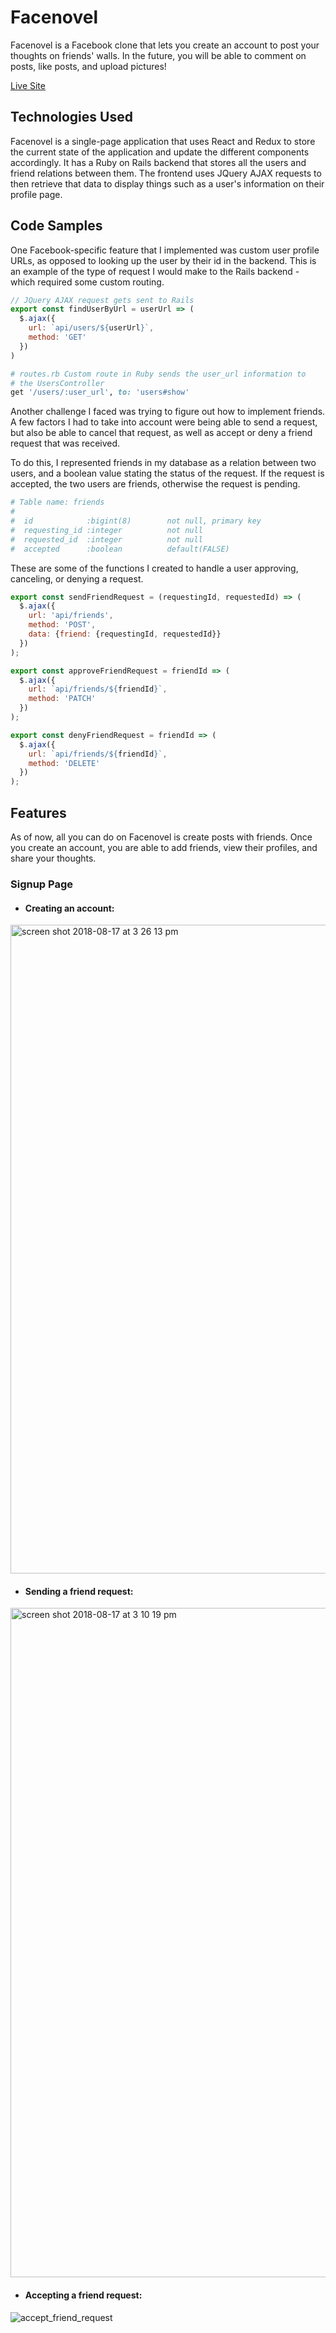 # Facenovel

Facenovel is a Facebook clone that lets you create an account to post your thoughts on friends' walls. In the future, you will be able to comment on posts, like posts, and upload pictures!

[Live Site](https://facenovel.herokuapp.com/#/)

## Technologies Used

Facenovel is a single-page application that uses React and Redux to store the
current state of the application and update the different components accordingly.
It has a Ruby on Rails backend that stores all the users and friend relations
between them. The frontend uses JQuery AJAX requests to then retrieve that data
to display things such as a user's information on their profile page.

## Code Samples

One Facebook-specific feature that I implemented was custom user profile URLs,
as opposed to looking up the user by their id in the backend. This is an example
of the type of request I would make to the Rails backend - which required some
custom routing.
``` js
// JQuery AJAX request gets sent to Rails
export const findUserByUrl = userUrl => (
  $.ajax({
    url: `api/users/${userUrl}`,
    method: 'GET'
  })
)
```

``` rb
# routes.rb Custom route in Ruby sends the user_url information to
# the UsersController
get '/users/:user_url', to: 'users#show'
```

Another challenge I faced was trying to figure out how to implement friends.
A few factors I had to take into account were being able to send a request,
but also be able to cancel that request, as well as accept or deny a friend
request that was received.

To do this, I represented friends in my database as a relation between two users,
and a boolean value stating the status of the request. If the request is accepted, the two users are friends, otherwise the request is pending.
``` rb
# Table name: friends
#
#  id            :bigint(8)        not null, primary key
#  requesting_id :integer          not null
#  requested_id  :integer          not null
#  accepted      :boolean          default(FALSE)
```

These are some of the functions I created to handle a user approving, canceling, or denying a request.

``` js
export const sendFriendRequest = (requestingId, requestedId) => (
  $.ajax({
    url: 'api/friends',
    method: 'POST',
    data: {friend: {requestingId, requestedId}}
  })
);

export const approveFriendRequest = friendId => (
  $.ajax({
    url: `api/friends/${friendId}`,
    method: 'PATCH'
  })
);

export const denyFriendRequest = friendId => (
  $.ajax({
    url: `api/friends/${friendId}`,
    method: 'DELETE'
  })
);
```


## Features

As of now, all you can do on Facenovel is create posts with friends. Once you create an
account, you are able to add friends, view their profiles, and share your thoughts.

### Signup Page

* #### Creating an account:
<img width="1038" alt="screen shot 2018-08-17 at 3 26 13 pm" src="https://user-images.githubusercontent.com/9375829/44291271-2bb2c200-a232-11e8-8593-e05897b2da96.png">

* #### Sending a friend request:
<img width="1071" alt="screen shot 2018-08-17 at 3 10 19 pm" src="https://user-images.githubusercontent.com/9375829/44291290-500e9e80-a232-11e8-8552-1b8e37b92493.png">

* #### Accepting a friend request:
![accept_friend_request](https://user-images.githubusercontent.com/9375829/44291359-a8de3700-a232-11e8-8ed1-66b6dca4612e.gif)
